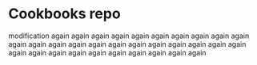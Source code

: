 # Cookbooks repo

modification again again again again again again again again again again again again again again again again again again again again again again again again again again again again again again again again
